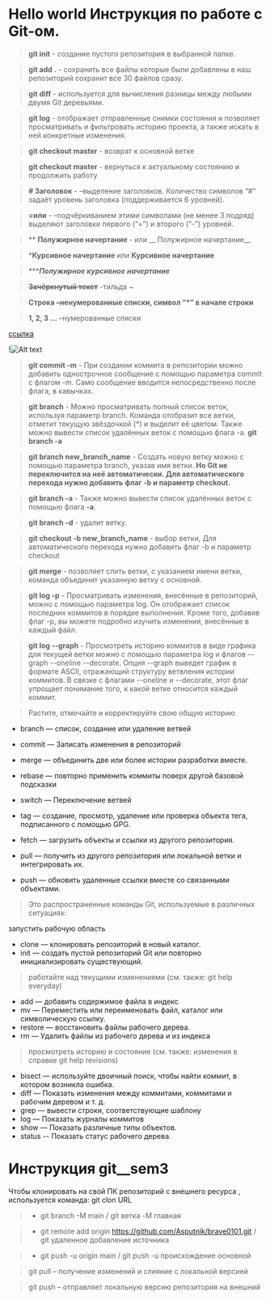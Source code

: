 # Hello world  Инструкция по работе с Git-ом.
>**git init** - создание пустого репозитория в выбранной папке.

>**git add  .** - сохранить все файлы которые были добавлены в наш репозиторий сохранит все 30 файлов сразу.

>**git diff** - используется для вычисления разницы между любыми двумя Git деревьями.


>**git log** - отображает отправленные снимки состояния и позволяет просматривать и фильтровать историю проекта, а также искать в ней конкретные изменения.

>**git checkout master** - возврат к основной ветке 

>**git checkout master** - вернуться к актуальному состоянию и продолжить работу

>**# Заголовок** -  –выделение заголовков. Количество символов “#” задаёт уровень заголовка  (поддерживается 6 уровней).

>**=или** - –подчёркиванием этими символами (не менее 3 подряд) выделяют заголовки  первого (“=”) и второго (“-”) уровней.

>** **Полужирное начертание** - или __ Полужирное начертание__

>***Курсивное начертание** или __Курсивное начертание__

>******Полужирное курсивное начертание***

>**~~Зачёркнутый текст~~** -тильда ~

>**Строка –ненумерованные списки, символ “*” в начале строки**

>**1, 2, 3 …** –нумерованные списки

[ссылка](https://habr.com/ru/companies/ruvds/articles/599929/#3)

!![Alt text](img-2.png)

>**git commit -m** - При создании коммита в репозитории можно добавить однострочное сообщение с помощью параметра commit с флагом -m. Само сообщение вводится непосредственно после флага, в кавычках.

>**git branch** - Можно просматривать полный список веток, используя параметр branch. Команда отобразит все ветки, отметит текущую звёздочкой (*) и выделит её цветом. Также можно вывести список удалённых веток с помощью флага -a. **git branch -a**

>**git branch new_branch_name** - Создать новую ветку можно с помощью параметра branch, указав имя ветки.  **Но Git не переключится на неё автоматически. Для автоматического перехода нужно добавить флаг -b и параметр checkout.**

>**git branch -a** - Также можно вывести список удалённых веток с помощью флага **-a**.

>**git branch -d** - удалит ветку.

>**git checkout -b new_branch_name** - выбор ветки, Для автоматического перехода нужно добавить флаг -b и параметр checkout

>**git merge** - позволяет слить ветки, с указанием имени ветки, команда объединит указанную ветку с основной.

>**git log -p** - Просматривать изменения, внесённые в репозиторий, можно с помощью параметра log. Он отображает список последних коммитов в порядке выполнения. Кроме того, добавив флаг -p, вы можете подробно изучить изменения, внесённые в каждый файл.

>**git log --graph** - Просмотреть историю коммитов в виде графика для текущей ветки можно с помощью параметра log и флагов --graph --oneline --decorate. Опция --graph выведет график в формате ASCII, отражающий структуру ветвления истории коммитов. В связке с флагами --oneline и --decorate, этот флаг упрощает понимание того, к какой ветке относится каждый коммит.


 >Растите, отмечайте и корректируйте свою общую историю

  *  branch — список, создание или удаление ветвей
  *  commit — Записать изменения в репозиторий
  *  merge — объединить две или более истории разработки вместе.
  *  rebase — повторно применить коммиты поверх другой базовой подсказки
  *  switch — Переключение ветвей
  *  tag — создание, просмотр, удаление или проверка объекта тега, подписанного с помощью GPG.

 *   fetch — загрузить объекты и ссылки из другого репозитория.
 *   pull — получить из другого репозитория или локальной ветки и интегрировать их.
 *   push — обновить удаленные ссылки вместе со связанными объектами.



>Это распространенные команды Git, используемые в различных ситуациях:

запустить рабочую область

* clone — клонировать репозиторий в новый каталог.
* init — создать пустой репозиторий Git или повторно инициализировать существующий.

>работайте над текущими изменениями (см. также: git help everyday)

   * add — добавить содержимое файла в индекс
   * mv — Переместить или переименовать файл, каталог или символическую ссылку.
   * restore — восстановить файлы рабочего дерева.
   * rm — Удалить файлы из рабочего дерева и из индекса   

>просмотреть историю и состояние (см. также: изменения в справке git help revisions)

   * bisect — используйте двоичный поиск, чтобы найти коммит, в котором возникла ошибка.
   * diff — Показать изменения между коммитами, коммитами и рабочим деревом и т. д.
   * grep — вывести строки, соответствующие шаблону
   * log — Показать журналы коммитов
   * show — Показать различные типы объектов.
   * status -- Показать статус рабочего дерева.
# Инструкция git__sem3

Чтобы клонировать на свой ПК репозиторий с внешнего ресурса , используется команда: git clon URL



  >* git branch -M main / git ветка -M главная

  >* git remote add origin https://github.com/Asputnik/brave0101.git / git удаленное 
  добавление источника 
  
  >* git push -u origin main /  git push -u происхождение основной
  

>git pull – получение изменений и слияние с локальной версией 

> git push – отправляет локальную версию репозитория на внешний

